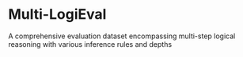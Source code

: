 # Multi-LogiEval
A comprehensive evaluation dataset encompassing multi-step logical reasoning with various inference rules and depths
